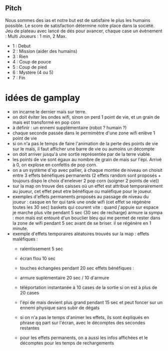 ## Pitch 
Nous sommes des ias et notre but est de satisfaire le plus les humains possible.
Le score de satisfaction détermine notre place dans la société.
Jeu de plateau avec lancé de dés pour avancer, chaque case un évènement :
Multi Joueurs : 1 min, 2 Max. 

- 1 : Debut
- 2 : Mission (aider des humains)
- 3 : Rien 
- 4 : Coup de pouce
- 5 : Coup de pied
- 6 : Mystère (4 ou 5)
- 7 : Fin

# idées de gamplay
- on incarne le dernier maïs sur terre.
- on doit éviter les ondes wifi, sinon on perd 1 point de vie, et un grain de mais est transformé en pop corn
- à définir : un ennemi supplémentaire (robot ? humain ?)
- chaque seconde passée dans le permimètre d'une zone wifi enlève 1 point de vie
- si on n'a pas le temps de faire l'animation de la perte des points de vie sur le maïs, il faut afficher une barre de vie ou aumoins un décompte
- on doit arriver jusqu'à une sortie représentée par de la terre viable.
- les points de vie sont égaux au nombre de grain de mais sur l'épi. Arrivé à 0, on explose en confettis de pop corn.
- on a un système d'xp avec pallier, à chaque montée de niveau on choisit entre 3 effets bénéfiques permanents (2 effets random sont proposés + toujours dispo le choix d'enelever 2 pop corn (soigner 2 points de vie))
- sur la map on trouve des caisses où un effet est attribué temporairement au joueur, cet effet peut etre bénéfique ou maléfique pour le joueur.
- exemples d'effets permanents proposés au passage de niveau du joueur :
    casque en fer qui tank une onde wifi (cet effet se régénère toutes les 30 sec)
    baskets qui courent vite : quand j'appuie sur espace je marche plus vite pendant 5 sec (30 sec de recharge)
    armure ia sympa : mon maïs est entouré d'un bouclier bleu qui me permet de rester dans la zone de wifi pendant 5 sec avant de se briser. il se régénère en 1 minute.
- exemple d'effets temporaires aléatoires trouvés sur la map :
    effets maléfiques :
    - ralentissement 5 sec
    - écran flou 10 sec
    - touches échangées pendant 20 sec
  effets bénéfiques :
    - armure suplémentaire 20 sec / 10 d'armure
    - téléportation instantanée à 10 cases de la sortie si on est à plus de 20 cases
    - l'épi de mais devient plus grand pendant 15 sec et peut foncer sur un ennemi physique sans subir de dégats
 
  - si on n'a pas le temps d'animer les effets, ils sont éxpliqués en phrase qq part sur l'écran, avec le décomptes des secondes restantes
  - pour les effets permanents, on a aussi les infos affichées et le décomptes pour les temps de rechargements 
    
    
    
    
    

